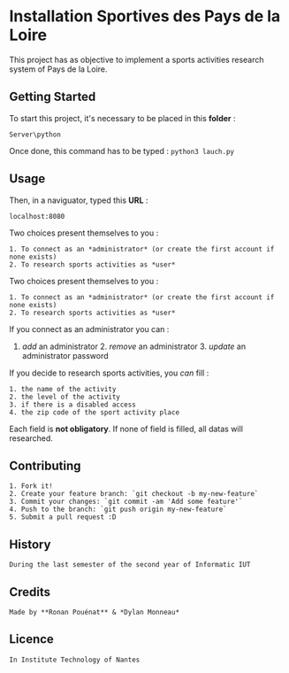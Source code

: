 # Installation Sportives des Pays de la Loire
This project has as objective to implement a sports activities research system of Pays de la Loire.

## Getting Started
To start this project, it's necessary to be placed in this **folder** : 
```
Server\python
```
Once done, this command has to be typed : 
`python3 lauch.py`

## Usage
Then, in a naviguator, typed this **URL** : 
```
localhost:8080
```
Two choices present themselves to you :

	1. To connect as an *administrator* (or create the first account if none exists) 
	2. To research sports activities as *user*

Two choices present themselves to you : 

	1. To connect as an *administrator* (or create the first account if none exists) 
	2. To research sports activities as *user* 

If you connect as an administrator you can :

1. _add_ an administrator
	2. *remove* an administrator
	3. *update* an administrator password 

If you decide to research sports activities, you *can* fill : 

	1. the name of the activity
	2. the level of the activity
	3. if there is a disabled access
	4. the zip code of the sport activity place 

Each field is **not obligatory**. If none of field is filled, all datas will researched.

## Contributing

	1. Fork it!
	2. Create your feature branch: `git checkout -b my-new-feature`
	3. Commit your changes: `git commit -am 'Add some feature'`
	4. Push to the branch: `git push origin my-new-feature`
	5. Submit a pull request :D

## History

	During the last semester of the second year of Informatic IUT

## Credits

	Made by **Ronan Pouénat** & *Dylan Monneau*

## Licence

	In Institute Technology of Nantes  


